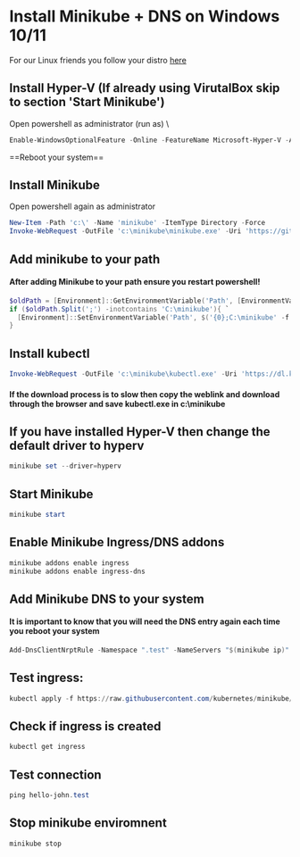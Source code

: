 
# Install Minikube + DNS on Windows 10/11
For our Linux friends you follow your distro [here](https://minikube.sigs.k8s.io/docs/start/)

## Install Hyper-V (If already using VirutalBox skip to section 'Start Minikube')
Open powershell as administrator (run as) \
```powershell
Enable-WindowsOptionalFeature -Online -FeatureName Microsoft-Hyper-V -All
```
==Reboot your system==

## Install Minikube
Open powershell again as administrator
```powershell
New-Item -Path 'c:\' -Name 'minikube' -ItemType Directory -Force
Invoke-WebRequest -OutFile 'c:\minikube\minikube.exe' -Uri 'https://github.com/kubernetes/minikube/releases/latest/download/minikube-windows-amd64.exe' -UseBasicParsing
```

## Add minikube to your path 
#### After adding Minikube to your path ensure you restart powershell!
```powershell 
$oldPath = [Environment]::GetEnvironmentVariable('Path', [EnvironmentVariableTarget]::Machine)
if ($oldPath.Split(';') -inotcontains 'C:\minikube'){ `
  [Environment]::SetEnvironmentVariable('Path', $('{0};C:\minikube' -f $oldPath), [EnvironmentVariableTarget]::Machine) `
}
```


## Install kubectl 
```powershell
Invoke-WebRequest -OutFile 'c:\minikube\kubectl.exe' -Uri 'https://dl.k8s.io/release/v1.23.0/bin/windows/amd64/kubectl.exe' -UseBasicParsing
```
#### If the download process is to slow then copy the weblink and download through the browser and save kubectl.exe in c:\minikube

## If you have installed Hyper-V then change the default driver to hyperv
```powershell 
minikube set --driver=hyperv 
```

## Start Minikube
```powershell 
minikube start 
```

## Enable Minikube Ingress/DNS addons
```powershell
minikube addons enable ingress
minikube addons enable ingress-dns
```

## Add Minikube DNS to your system 
#### It is important to know that you will need the DNS entry again each time you reboot your system
```powershell
Add-DnsClientNrptRule -Namespace ".test" -NameServers "$(minikube ip)"
```

## Test ingress: 
```powershell 
kubectl apply -f https://raw.githubusercontent.com/kubernetes/minikube/master/deploy/addons/ingress-dns/example/example.yaml
```

## Check if ingress is created
```powershell
kubectl get ingress
```

## Test connection
```powershell 
ping hello-john.test
```

## Stop minikube enviromnent
```powershell
minikube stop
``` 


